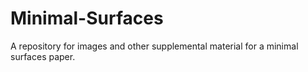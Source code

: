 # Minimal-Surfaces
A repository for images and other supplemental material for a minimal surfaces paper.
